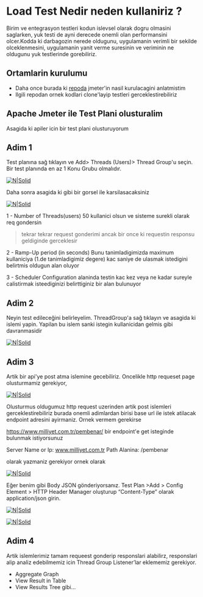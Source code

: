 # Load Test Nedir neden kullaniriz ?

Birim ve entegrasyon testleri kodun islevsel olarak dogru olmasini saglarken, yuk testi de ayni derecede onemli olan performansini olcer.Kodda ki darbagozin nerede oldugunu, uygulamanin verimli bir sekilde olceklenmesini, uygulamanin yanit verme suresinin ve veriminin ne oldugunu yuk testlerinde gorebiliriz.


## Ortamlarin kurulumu

- Daha once burada ki [repoda](https://github.com/coderaction/jmeter-first-run) jmeter'in nasil kurulacagini anlatmistim
- Ilgili repodan ornek kodlari clone'layip testleri gerceklestirebiliriz


## Apache Jmeter ile Test Plani olusturalim

Asagida ki apiler icin bir test plani olusturuyorum




## Adim 1

Test planına sağ tıklayın ve Add> Threads (Users)> Thread Group'u seçin. Bir test planında en az 1 Konu Grubu olmalıdır.

[![N|Solid](https://github.com/coderaction/jmeter-rest-api-load-test/blob/main/images/thread%20group.png?raw=true)](https://nodesource.com/products/nsolid)

Daha sonra asagida ki gibi bir gorsel ile karsilasacaksiniz 


[![N|Solid](https://github.com/coderaction/jmeter-rest-api-load-test/blob/main/images/jmater-thread-group.png)](https://nodesource.com/products/nsolid)


1 - Number of Threads(users) 50 kullanici olsun ve sisteme surekli olarak req gondersin 

> tekrar tekrar request gonderimi ancak bir once ki requestin responsu geldiginde gerceklesir

2 - Ramp-Up period (in seconds) Bunu tanimladigimizda maximum kullaniciya (1.de tanimladigimiz degere) kac saniye de ulasmak istedigini belirtmis oldugun alan oluyor

3 - Scheduler Configuration alaninda testin kac kez veya ne kadar sureyle calistirmak isteediginizi belirttiginiz bir alan bulunuyor 

## Adim 2

Neyin test edileceğini belirleyelim. ThreadGroup'a sağ tıklayın ve asagida ki islemi yapin. Yapilan bu islem sanki istegin kullanicidan gelmis gibi davranmasidir

[![N|Solid](https://github.com/coderaction/jmeter-rest-api-load-test/blob/main/images/jmater-thread-group.png)](https://nodesource.com/products/nsolid)

## Adim 3 

Artik bir api'ye post atma islemine gecebiliriz. Oncelikle http requeset page olusturmamiz gerekiyor,

[![N|Solid](https://github.com/coderaction/jmeter-rest-api-load-test/blob/main/images/httpRequesetJmeter.png)](https://nodesource.com/products/nsolid)

 Olusturmus oldugumuz http request uzerinden artik post islemleri gerceklestirebiliriz
 burada onemli adimlardan birisi base url ile istek atilacak endpoint adresini ayirmaniz. Ornek vermem gerekirse 

https://www.milliyet.com.tr/pembenar/ bir endpoint'e get isteginde bulunmak istiyorsunuz 

Server Name or Ip: www.milliyet.com.tr 
Path Alanina: /pembenar

olarak yazmaniz gerekiyor ornek olarak 

[![N|Solid](https://github.com/coderaction/jmeter-rest-api-load-test/blob/main/images/http-request.png)](https://nodesource.com/products/nsolid)

Eğer benim gibi Body JSON gönderiyorsanız. Test Plan >Add > Config Element > HTTP Header Manager oluşturup “Content-Type” olarak application/json girin.

[![N|Solid](https://github.com/coderaction/jmeter-rest-api-load-test/blob/main/images/httpheadermanager.png)](https://nodesource.com/products/nsolid)

[![N|Solid](https://github.com/coderaction/jmeter-rest-api-load-test/blob/main/images/httpHeaderManagercontentType.png)](https://nodesource.com/products/nsolid)

## Adim 4 

Artik islemlerimiz tamam requeest gonderip responslari alabilirz, responslari alip analiz edebilmemiz icin Thread Group Listener’lar eklememiz gerekiyor.

- Aggregate Graph
- View Result in Table
- View Results Tree gibi…



